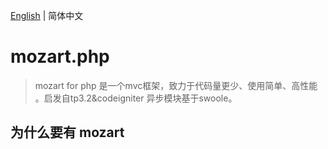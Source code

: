 [English](./README.md) | 简体中文
# mozart.php
>mozart for php 是一个mvc框架，致力于代码量更少、使用简单、高性能 。启发自tp3.2&codeigniter 异步模块基于swoole。

## 为什么要有 mozart

